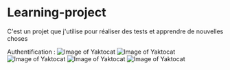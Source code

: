 # Learning-project
C'est un projet que j'utilise pour réaliser des tests et apprendre de nouvelles choses

Authentification :
![Image of Yaktocat](https://imgur.com/MyMIuqU.png)
![Image of Yaktocat](https://imgur.com/nbz1A67.png)
![Image of Yaktocat](https://imgur.com/65gI0Gv.png)
![Image of Yaktocat](https://imgur.com/7ufbePh.png)
![Image of Yaktocat](https://imgur.com/mataMlN.png)
